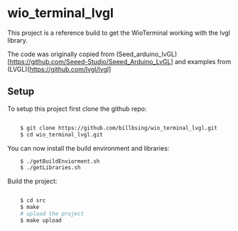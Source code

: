 # wio_terminal_lvgl

This project is a reference build to get the WioTerminal working
with the lvgl library.

The code was originally copied from (Seed_arduino_lvGL)[https://github.com/Seeed-Studio/Seeed_Arduino_LvGL]
and examples from (LVGL)[https://github.com/lvgl/lvgl]


## Setup

To setup this project first clone the github repo:

``` bash

    $ git clone https://github.com/billbsing/wio_terminal_lvgl.git
    $ cd wio_terminal_lvgl.git
```

You can now install the build environment and libraries:

```  bash
    $ ./getBuildEnviorment.sh
    $ ./getLibraries.sh
```

Build the project:

``` bash

    $ cd src
    $ make
    # upload the project
    $ make upload
```
